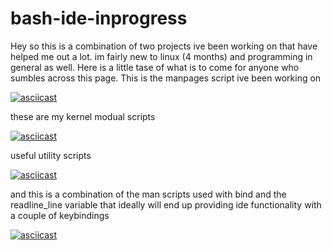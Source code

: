 # bash-ide-inprogress

  Hey so this is a combination of two projects ive been working on that have helped me out a lot. im fairly new to linux (4 months) 
and programming in general as well. Here is a little tase of what is to come for anyone who sumbles across this page. This is the manpages script ive
been working on

[![asciicast](https://asciinema.org/a/gmmqLtXvMZ8n8K3KAfYYXp9mP.svg)](https://asciinema.org/a/gmmqLtXvMZ8n8K3KAfYYXp9mP)

these are my kernel modual scripts 

[![asciicast](https://asciinema.org/a/q6uhsTowpw4vQJXujIkIcBPMV.svg)](https://asciinema.org/a/q6uhsTowpw4vQJXujIkIcBPMV)


useful utility scripts

[![asciicast](https://asciinema.org/a/umD7MLP8h1qu8qG7Dc1Qn4o4u.svg)](https://asciinema.org/a/umD7MLP8h1qu8qG7Dc1Qn4o4u)

and this is a combination of the man scripts used with bind and the readline_line variable that ideally will end up providing ide functionality with a 
couple of keybindings

[![asciicast](https://asciinema.org/a/JI8DPc7KvoTlRGR9xgR4RgpqV.svg)](https://asciinema.org/a/JI8DPc7KvoTlRGR9xgR4RgpqV)
